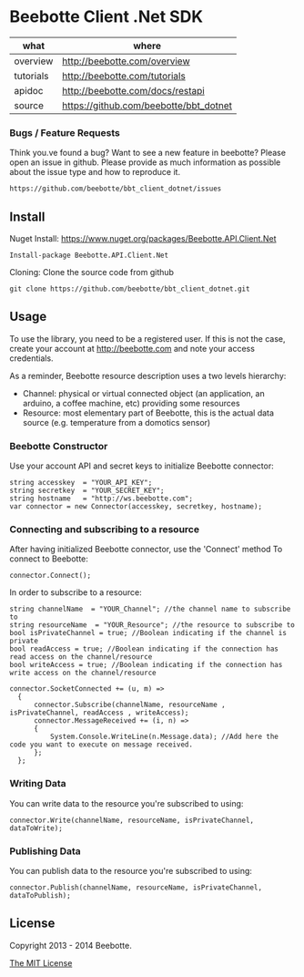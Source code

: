 Beebotte Client .Net SDK
========================

| what          | where                                  |
|---------------|----------------------------------------|
| overview      | http://beebotte.com/overview           |
| tutorials     | http://beebotte.com/tutorials          |
| apidoc        | http://beebotte.com/docs/restapi       |
| source        | https://github.com/beebotte/bbt_dotnet |

### Bugs / Feature Requests

Think you.ve found a bug? Want to see a new feature in beebotte? Please open an
issue in github. Please provide as much information as possible about the issue type and how to reproduce it.

    https://github.com/beebotte/bbt_client_dotnet/issues
    
## Install

Nuget Install: https://www.nuget.org/packages/Beebotte.API.Client.Net

    Install-package Beebotte.API.Client.Net
    
Cloning:
Clone the source code from github

    git clone https://github.com/beebotte/bbt_client_dotnet.git
    


  
## Usage
To use the library, you need to be a registered user. If this is not the case, create your account at <http://beebotte.com> and note your access credentials.

As a reminder, Beebotte resource description uses a two levels hierarchy:

* Channel: physical or virtual connected object (an application, an arduino, a coffee machine, etc) providing some resources
* Resource: most elementary part of Beebotte, this is the actual data source (e.g. temperature from a domotics sensor)
  
### Beebotte Constructor
Use your account API and secret keys to initialize Beebotte connector:

    string accesskey  = "YOUR_API_KEY";
    string secretkey  = "YOUR_SECRET_KEY";
    string hostname   = "http://ws.beebotte.com";
    var connector = new Connector(accesskey, secretkey, hostname);
    
### Connecting and subscribing to a resource
After having initialized Beebotte connector, use the 'Connect' method To connect to Beebotte:

    connector.Connect();

In order to subscribe to a resource:

    string channelName  = "YOUR_Channel"; //the channel name to subscribe to
    string resourceName  = "YOUR_Resource"; //the resource to subscribe to
    bool isPrivateChannel = true; //Boolean indicating if the channel is private
    bool readAccess = true; //Boolean indicating if the connection has read access on the channel/resource
    bool writeAccess = true; //Boolean indicating if the connection has write access on the channel/resource
    
    connector.SocketConnected += (u, m) =>
      {
          connector.Subscribe(channelName, resourceName , isPrivateChannel, readAccess , writeAccess);
          connector.MessageReceived += (i, n) =>
          {
              System.Console.WriteLine(n.Message.data); //Add here the code you want to execute on message received.
          };
      };
    
### Writing Data
You can write data to the resource you're subscribed to using:

    connector.Write(channelName, resourceName, isPrivateChannel, dataToWrite);
   
### Publishing Data
You can publish data to the resource you're subscribed to using:

    connector.Publish(channelName, resourceName, isPrivateChannel, dataToPublish);

## License
Copyright 2013 - 2014 Beebotte.

[The MIT License](http://opensource.org/licenses/MIT)
